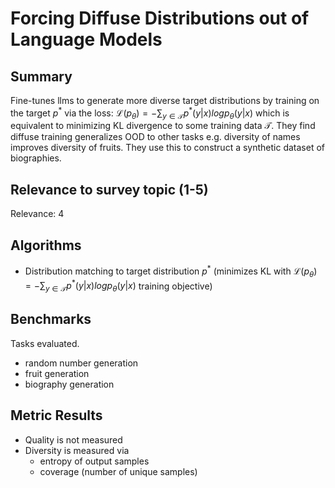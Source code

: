# Forcing Diffuse Distributions out of Language Models

## Summary

Fine-tunes llms to generate more diverse target distributions by training on the target $p^*$ via the loss: $\mathcal{L}(p_\theta) = -\sum_{y \in \mathcal{T}} p^*(y|x)log p_\theta (y|x)$ which is equivalent to minimizing KL divergence to some training data $\mathcal{T}$. They find diffuse training generalizes OOD to other tasks e.g. diversity of names improves diversity of fruits. They use this to construct a synthetic dataset of biographies.

## Relevance to survey topic (1-5)

Relevance: 4

## Algorithms

- Distribution matching to target distribution $p^*$ (minimizes KL with $\mathcal{L}(p_\theta) = -\sum_{y \in \mathcal{T}} p^*(y|x)log p_\theta (y|x)$ training objective)

## Benchmarks

Tasks evaluated.

- random number generation
- fruit generation
- biography generation

## Metric Results

- Quality is not measured
- Diversity is measured via 
  - entropy of output samples
  - coverage (number of unique samples)
